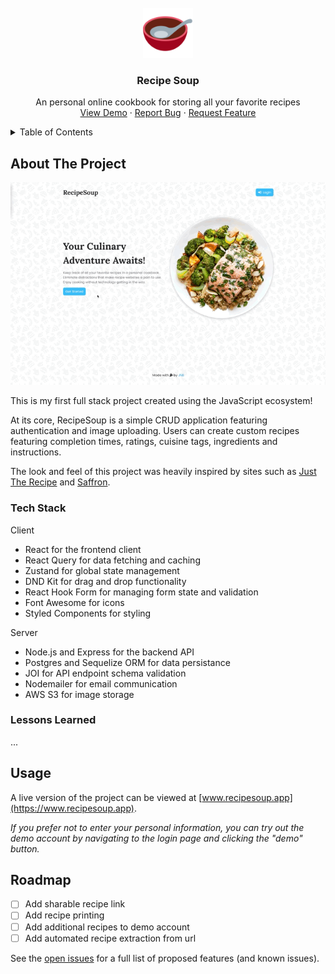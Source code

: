 <!-- PROJECT LOGO -->

<br />
<div align="center">
  <a href="https://www.recipesoup.app">
    <img src="android-chrome-192x192.png" alt="Logo" width="80" height="80">
  </a>

  <h3 align="center">Recipe Soup</h3>

  <p align="center">
    An personal online cookbook for storing all your favorite recipes
    <br />
    <a href="https://www.recipesoup.app">View Demo</a>
    ·
    <a href="https://github.com/ClockworkFTW/recipe-soup-client/issues">Report Bug</a>
    ·
    <a href="https://github.com/ClockworkFTW/recipe-soup-client/issues">Request Feature</a>
  </p>
</div>

<!-- TABLE OF CONTENTS -->

<details>
  <summary>Table of Contents</summary>
  <ol>
    <li>
      <a href="#about-the-project">About The Project</a>
      <ul>
        <li><a href="#tech-stack">Tech Stack</a></li>
        <li><a href="#lessons-learned">Lessons Learned</a></li>
      </ul>
    </li>
    <li><a href="#usage">Usage</a></li>
    <li><a href="#roadmap">Roadmap</a></li>
  </ol>
</details>

<!-- ABOUT THE PROJECT -->

## About The Project

[![Demo GIF][demo-gif]](https://www.recipesoup.app)

This is my first full stack project created using the JavaScript ecosystem!

At its core, RecipeSoup is a simple CRUD application featuring authentication and image uploading. Users can create custom recipes featuring completion times, ratings, cuisine tags, ingredients and instructions.

The look and feel of this project was heavily inspired by sites such as [Just The Recipe](https://www.justtherecipe.com/) and [Saffron](https://www.mysaffronapp.com/).

### Tech Stack

Client

- React for the frontend client
- React Query for data fetching and caching
- Zustand for global state management
- DND Kit for drag and drop functionality
- React Hook Form for managing form state and validation
- Font Awesome for icons
- Styled Components for styling

Server

- Node.js and Express for the backend API
- Postgres and Sequelize ORM for data persistance
- JOI for API endpoint schema validation
- Nodemailer for email communication
- AWS S3 for image storage

### Lessons Learned

...

<!-- USAGE EXAMPLES -->

## Usage

A live version of the project can be viewed at [www.recipesoup.app](https://www.recipesoup.app).

_If you prefer not to enter your personal information, you can try out the demo account by navigating to the login page and clicking the "demo" button._

<!-- ROADMAP -->

## Roadmap

- [ ] Add sharable recipe link
- [ ] Add recipe printing
- [ ] Add additional recipes to demo account
- [ ] Add automated recipe extraction from url

See the [open issues](https://github.com/ClockworkFTW/recipe-soup-client/issues) for a full list of proposed features (and known issues).

<!-- MARKDOWN LINKS & IMAGES -->

[demo-gif]: src/assets/demo.gif
